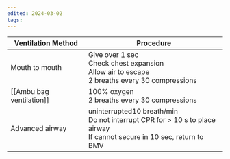 ```yaml
---
edited: 2024-03-02
tags:
---
```


| Ventilation Method       | Procedure                                                                                                                       |
| ------------------------ | ------------------------------------------------------------------------------------------------------------------------------- |
| Mouth to mouth           | Give over 1 sec <br>Check chest expansion <br>Allow air to escape <br>2 breaths every 30 compressions                           |
| [[Ambu bag ventilation]] | 100% oxygen <br>2 breaths every 30 compressions                                                                                 |
| Advanced airway          | uninterrupted10 breath/min  <br> Do not interrupt CPR for > 10 s to place airway <br> If cannot secure in 10 sec, return to BMV |
